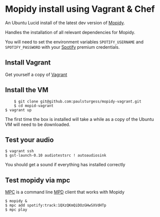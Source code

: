 # Mopidy install using Vagrant & Chef #

An Ubuntu Lucid install of the latest dev version of [Mopidy](http://www.mopidy.com).

Handles the installation of all relevant dependencies for Mopidy.

You will need to set the environment variables `SPOTIFY_USERNAME` and `SPOTIFY_PASSWORD` with your [Spotify](http://www.spotify.com/) premium credentials.

## Install Vagrant ##

Get yourself a copy of [Vagrant](http://vagrantup.com)

## Install the VM ##

		$ git clone git@github.com:paulsturgess/mopidy-vagrant.git
		$ cd mopid-vagrant
    $ vagrant up

The first time the box is installed will take a while as a copy of the Ubuntu VM will need to be downloaded.

## Test your audio ##

    $ vagrant ssh
    $ gst-launch-0.10 audiotestsrc ! autoaudiosink

You should get a sound if everything has installed correctly

## Test mopidy via mpc ##

[MPC](http://linux.die.net/man/1/mpc) is a command line [MPD](http://mpd.wikia.com/wiki/Music_Player_Daemon_Wiki) client that works with Mopidy

    $ mopidy &
    $ mpc add spotify:track:1QXzQKmQiDOzGHwSXVdHTp
    $ mpc play